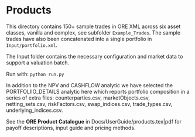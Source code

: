 # Products

This directory contains 150+ sample trades in ORE XML across six asset classes, vanilla and complex, see subfolder <code>Example_Trades</code>.
The sample trades have also been concatenated into a single portfolio in <code>Input/portfolio.xml</code>.

The Input folder contains the necessary configuration and market data to support a valuation batch.

Run with: <code>python run.py</code>

In addition to the NPV and CASHFLOW analytic we have selected the PORTFOLIIO_DETAILS analytic here which reports portfolio composition in a series of extra files:
counterparties.csv, marketObjects.csv, netting_sets.csv, riskFactors.csv, swap_indices.csv, trade_types.csv, underlying_indices.csv.

See the **ORE Product Catalogue** in Docs/UserGuide/products.tex|pdf for payoff descriptions, input guide and pricing methods. 